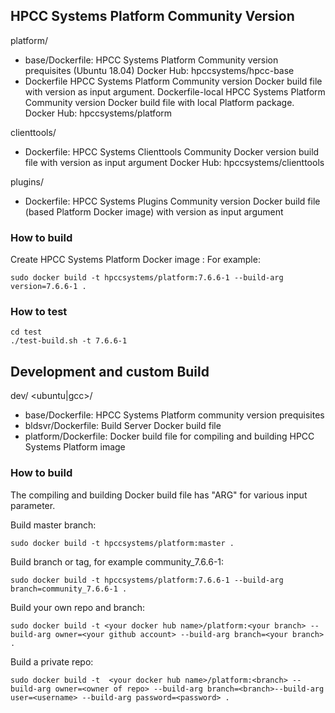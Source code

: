 ## HPCC Systems Platform Community Version
  platform/
  -  base/Dockerfile: HPCC Systems Platform Community version prequisites (Ubuntu 18.04)
     Docker Hub:  hpccsystems/hpcc-base
  -  Dockerfile  HPCC Systems Platform Community version Docker build file with version as input argument.
     Dockerfile-local  HPCC Systems Platform Community version Docker build file with local Platform package.
     Docker Hub:  hpccsystems/platform

  clienttools/
  -  Dockerfile: HPCC Systems Clienttools Community Docker version build file with version as input argument
     Docker Hub: hpccsystems/clienttools

  plugins/
  -  Dockerfile: HPCC Systems Plugins Community version Docker build file (based Platform Docker image) with version as input argument


### How to build
Create HPCC Systems Platform Docker image :
For example:
```console
sudo docker build -t hpccsystems/platform:7.6.6-1 --build-arg version=7.6.6-1 .
```
### How to test
```console
cd test
./test-build.sh -t 7.6.6-1
```


## Development and custom Build
  dev/
    &lt;ubuntu|gcc&gt;/
  -   base/Dockerfile: HPCC Systems Platform community version prequisites
  -   bldsvr/Dockerfile: Build Server Docker build file
  -   platform/Dockerfile: Docker build file for compiling and building HPCC Systems Platform image

### How to build
  The compiling and building Docker build file has "ARG" for various input parameter.

Build master branch:
```console
sudo docker build -t hpccsystems/platform:master .
```

Build branch or tag, for example community_7.6.6-1:
```console
sudo docker build -t hpccsystems/platform:7.6.6-1 --build-arg branch=community_7.6.6-1 .
```

Build your own repo and branch:
```console
sudo docker build -t <your docker hub name>/platform:<your branch> --build-arg owner=<your github account> --build-arg branch=<your branch> .
```

Build a private repo:
```console
sudo docker build -t  <your docker hub name>/platform:<branch> --build-arg owner=<owner of repo> --build-arg branch=<branch>--build-arg user=<username> --build-arg password=<password> .
```
